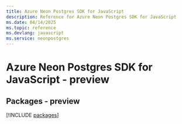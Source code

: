 ```yaml
---
title: Azure Neon Postgres SDK for JavaScript
description: Reference for Azure Neon Postgres SDK for JavaScript
ms.date: 04/14/2025
ms.topic: reference
ms.devlang: javascript
ms.service: neonpostgres
---
```

# Azure Neon Postgres SDK for JavaScript - preview
## Packages - preview
[!INCLUDE [packages](neon-postgres-index.md)]